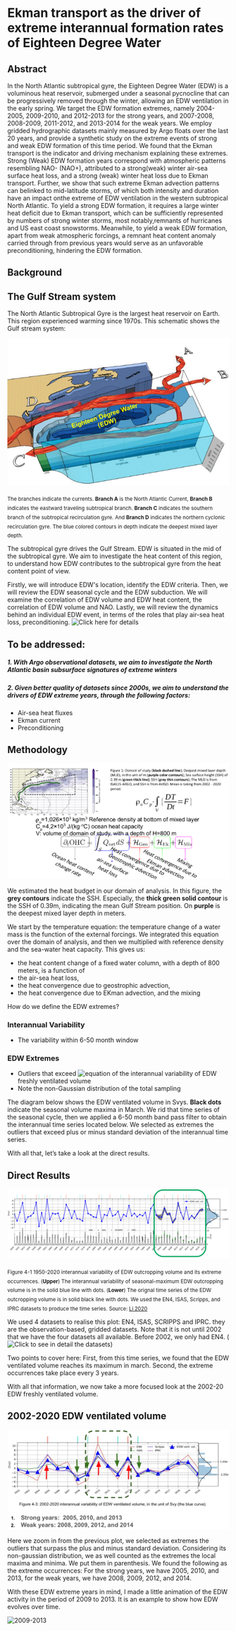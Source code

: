 # Ekman transport as the driver of extreme interannual formation rates of Eighteen Degree Water

## Abstract
In the North Atlantic subtropical gyre, the Eighteen Degree Water (EDW) is a voluminous heat reservoir, submerged under a seasonal pycnocline that can be progressively removed through the winter, allowing an EDW ventilation in the early spring. We target the EDW formation extremes, namely 2004-2005, 2009-2010, and 2012-2013 for the strong years, and 2007-2008, 2008-2009, 2011-2012, and 2013-2014 for the weak years. We employ gridded hydrographic datasets mainly measured by Argo floats over the last 20 years, and provide a synthetic study on the extreme events of strong and weak EDW formation of this time period. We found that the Ekman transport is the indicator and driving mechanism explaining these extremes. Strong (Weak) EDW formation years correspond with atmospheric patterns resembling NAO- (NAO+), attributed to a strong(weak) winter air-sea surface heat loss, and a strong (weak) winter heat loss due to Ekman transport. Further, we show that such extreme Ekman advection patterns can belinked to mid-latitude storms, of which both intensity and duration have an impact onthe extreme of EDW ventilation in the western subtropical North Atlantic. To yield a strong EDW formation, it requires a large winter heat deficit due to Ekman transport, which can be sufficiently represented by numbers of strong winter storms, most notably,remnants of hurricanes and US east coast snowstorms. Meanwhile, to yield a weak EDW formation, apart from weak atmospheric forcings, a remnant heat content anomaly carried through from previous years would serve as an unfavorable preconditioning, hindering the EDW formation.

## Background
## The Gulf Stream system
The North Atlantic Subtropical Gyre is the largest heat reservoir on Earth.
This region experienced warming since 1970s. This schematic shows the Gulf stream system:

![subtropical gyre and EDW](https://github.com/keli559/Ekman-transport-a-trigger-of-interannual-extreme-formation-rates-of-Eighteen-Degree-Water/blob/main/background/subtropical_ke_li.png)

<sub>The branches indicate the currents. <strong>Branch A</strong>  is the North Atlantic Current, <strong>Branch B</strong> indicates the eastward traveling subtropical branch. <strong>Branch C</strong> indicates the southern branch of the subtropical recirculation gyre. And <strong>Branch D</strong> indicates the northern cyclonic recirculation gyre. 
The blue colored contours in depth indicate the deepest mixed layer depth.</sub>

The subtropical gyre drives the Gulf Stream. EDW is situated in the mid of the subtropical gyre. We aim to investigate the heat content of this region, to understand how EDW contributes to the subtropical gyre from the heat content point of view.


Firstly, we will introduce EDW's location, identify the EDW criteria. Then, we will review the EDW seasonal cycle and the EDW subduction. We will examine the correlation of EDW volume and EDW heat content, the correlation of EDW volume and NAO. Lastly, we will review the dynamics behind an individual EDW event, in terms of the roles that play air-sea heat loss, preconditioning. ![Click here for details](https://github.com/keli559/Ekman-transport-a-trigger-of-interannual-extreme-formation-rates-of-Eighteen-Degree-Water/tree/main/background#whats-eighteen-degree-water-edw)

## To be addressed:
##### 1. With Argo observational datasets, we aim to investigate the North Atlantic basin subsurface signatures of extreme winters
##### 2. Given better quality of datasets since 2000s, we aim to understand the drivers of EDW extreme years, through the following factors:
* Air-sea heat fluxes
* Ekman current
* Preconditioning

## Methodology
![subtropical gyre and EDW](https://github.com/keli559/Ekman-transport-a-trigger-of-interannual-extreme-formation-rates-of-Eighteen-Degree-Water/blob/main/slide_15_ke_li.png)

We estimated the heat budget in our domain of analysis. In this figure, the <strong>grey contours</strong> indicate the SSH. Especially, the <strong>thick green solid contour</strong> is the SSH of 0.39m, indicating the mean Gulf Stream position. On <strong>purple</strong> is the deepest mixed layer depth in meters.

We start by the temperature equation: the temperature change of a water mass is the function of the external forcings. We integrated this equation over the domain of analysis, and then we multiplied with reference density and the sea-water heat capacity. This gives us:
* the heat content change of a fixed water column, with a depth of 800 meters, is a function of 
* the air-sea heat loss,
* the heat convergence due to geostrophic advection,
* the heat convergence due to EKman advection, and the mixing 

How do we define the EDW extremes?

### Interannual Variability
* The variability within 6-50 month window
### EDW Extremes
* Outliers that exceed ![equation](https://render.githubusercontent.com/render/math?math=\pm1\sigma)
of the interannual variability of EDW freshly ventilated volume
* Note the non-Gaussian distribution of the total sampling

The diagram below shows the EDW ventilated volume in Svys. <strong>Black dots</strong> indicate the seasonal volume maxima in March.
We rid that time series of the seasonal cycle, then we applied a 6-50 month band pass filter to obtain the interannual time series located below. We selected as extremes the outliers that exceed plus or minus standard deviation of the interannual time series. 

With all that, let’s take a look at the direct results. 
## Direct Results
![subtropical gyre and EDW](https://github.com/keli559/Ekman-transport-a-trigger-of-interannual-extreme-formation-rates-of-Eighteen-Degree-Water/blob/main/slide_16_ke_li.png)

<sub>Figure 4-1 1950-2020 interannual variability of EDW outcropping volume and its extreme occurrences.
(<strong>Upper</strong>) The interannual variability of seasonal-maximum EDW outcropping volume is in the solid blue line with dots.
(<strong>Lower</strong>) The orignal time series of the EDW outcropping volume is in solid black line with dots.
We used the EN4, ISAS, Scripps, and IPRC datasets to produce the time series.
Source: [Li 2020](https://www.theses.fr/2020BRES0085)</sub>

We used 4 datasets to realise this plot: EN4, ISAS, SCRIPPS and IPRC. they are 
the observation-based, gridded datasets. 
Note that it is not until  2002 that we have the four datasets all available. 
Before 2002, we only had EN4. (![Click to see in detail the datasets](https://github.com/keli559/Ekman-transport-a-trigger-of-interannual-extreme-formation-rates-of-Eighteen-Degree-Water/tree/main/1.download_datasets#ocean-datasets-temperature-and-salinity))

Two points to cover here: First, from this time series, we found that the EDW ventilated volume reaches 
its maximum in march. Second, the extreme occurrences take place every 3 years.

With all that information, we now take a more focused look at the 2002-20 EDW freshly ventilated volume.

## 2002-2020 EDW ventilated volume
![subtropical gyre and EDW](https://github.com/keli559/Ekman-transport-a-trigger-of-interannual-extreme-formation-rates-of-Eighteen-Degree-Water/blob/main/slide_19_ke_li.png)

Here we zoom in from the previous plot, we selected as extremes the outliers that surpass the plus and minus standard deviation. 
Considering its non-gaussian distribution,  we as well counted as the extremes the local maxima and minima.
We put them in parenthesis. We found the following as the extreme occurrences:
For the strong years, we have 2005, 2010, and 2013, for the weak years, we have 2008, 2009, 2012, and 2014.

With these EDW extreme years in mind, I made a little animation of the EDW activity in the period of 2009 to 2013.
It is an example to show how EDW evolves over time. 

![2009-2013](https://drive.google.com/file/d/19RKOYfBUT62hWQrcZ37JZc03Pf-s7cv-/view?usp=sharing)





